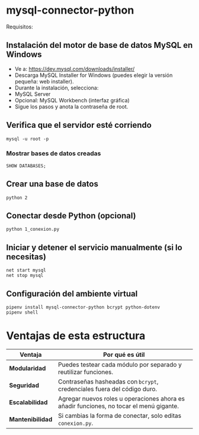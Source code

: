 # mysql-connector-python
Requisitos:
## Instalación del motor de base de datos MySQL en Windows
- Ve a: https://dev.mysql.com/downloads/installer/
- Descarga MySQL Installer for Windows (puedes elegir la versión pequeña: web installer).
- Durante la instalación, selecciona:
- MySQL Server
- Opcional: MySQL Workbench (interfaz gráfica)
- Sigue los pasos y anota la contraseña de root.
## Verifica que el servidor esté corriendo
```
mysql -u root -p
```
### Mostrar bases de datos creadas
```
SHOW DATABASES;
```
## Crear una base de datos
```
python 2
```
## Conectar desde Python (opcional)
```
python 1_conexion.py
```
## Iniciar y detener el servicio manualmente (si lo necesitas)
```
net start mysql
net stop mysql
```
## Configuración del ambiente virtual
```
pipenv install mysql-connector-python bcrypt python-dotenv
pipenv shell
```
# Ventajas de esta estructura
| Ventaja            | Por qué es útil                                                                         |
| ------------------ | --------------------------------------------------------------------------------------- |
| **Modularidad**    | Puedes testear cada módulo por separado y reutilizar funciones.                         |
| **Seguridad**      | Contraseñas hasheadas con `bcrypt`, credenciales fuera del código duro.                 |
| **Escalabilidad**  | Agregar nuevos roles u operaciones ahora es añadir funciones, no tocar el menú gigante. |
| **Mantenibilidad** | Si cambias la forma de conectar, solo editas `conexion.py`.                             |
